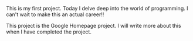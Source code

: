 This is my first project. Today I delve deep into the world of programming. I can't wait to make this an actual career!!

This project is the Google Homepage project. I will write more about this when I have completed the project. 


